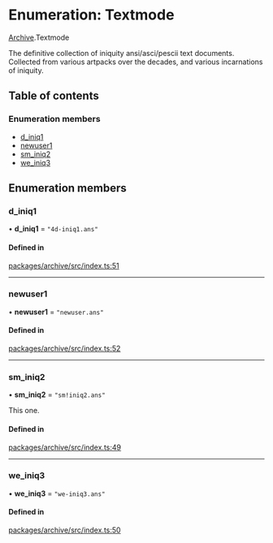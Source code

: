 # Enumeration: Textmode

[Archive](../modules/Archive.md).Textmode

The definitive collection of iniquity ansi/asci/pescii text documents.
Collected from various artpacks over the decades, and various incarnations of iniquity.

## Table of contents

### Enumeration members

- [d\_iniq1](Archive.Textmode.md#d_iniq1)
- [newuser1](Archive.Textmode.md#newuser1)
- [sm\_iniq2](Archive.Textmode.md#sm_iniq2)
- [we\_iniq3](Archive.Textmode.md#we_iniq3)

## Enumeration members

### d\_iniq1

• **d\_iniq1** = `"4d-iniq1.ans"`

#### Defined in

[packages/archive/src/index.ts:51](https://github.com/iniquitybbs/iniquity/blob/5dc4891/packages/archive/src/index.ts#L51)

___

### newuser1

• **newuser1** = `"newuser.ans"`

#### Defined in

[packages/archive/src/index.ts:52](https://github.com/iniquitybbs/iniquity/blob/5dc4891/packages/archive/src/index.ts#L52)

___

### sm\_iniq2

• **sm\_iniq2** = `"sm!iniq2.ans"`

This one.

#### Defined in

[packages/archive/src/index.ts:49](https://github.com/iniquitybbs/iniquity/blob/5dc4891/packages/archive/src/index.ts#L49)

___

### we\_iniq3

• **we\_iniq3** = `"we-iniq3.ans"`

#### Defined in

[packages/archive/src/index.ts:50](https://github.com/iniquitybbs/iniquity/blob/5dc4891/packages/archive/src/index.ts#L50)
